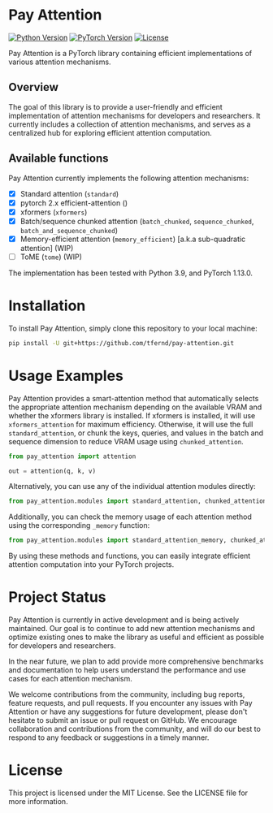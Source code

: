 # Pay Attention

<!-- Can be lower -->
[![Python Version](https://img.shields.io/badge/python-3.9-blue.svg)](https://www.python.org/downloads/release/python-390/)
[![PyTorch Version](https://img.shields.io/badge/pytorch-1.13-orange.svg)](https://pytorch.org/)
[![License](https://img.shields.io/badge/license-MIT-blue.svg)](https://opensource.org/licenses/MIT)

Pay Attention is a PyTorch library containing efficient implementations of various attention mechanisms.

## Overview

The goal of this library is to provide a user-friendly and efficient implementation of attention mechanisms for developers and researchers. It currently includes a collection of attention mechanisms, and serves as a centralized hub for exploring efficient attention computation.

## Available functions

Pay Attention currently implements the following attention mechanisms:

- [x] Standard attention (`standard`)
- [x] pytorch 2.x efficient-attention () <!-- TODO add name -->
- [x] xformers (`xformers`)
- [x] Batch/sequence chunked attention (`batch_chunked`, `sequence_chunked`, `batch_and_sequence_chunked`)
- [x] Memory-efficient attention (`memory_efficient`) [a.k.a sub-quadratic attention] (WIP)
- [ ] ToME (`tome`) (WIP)

The implementation has been tested with Python 3.9, and PyTorch 1.13.0.

# Installation

To install Pay Attention, simply clone this repository to your local machine:

```bash
pip install -U git+https://github.com/tfernd/pay-attention.git
```

# Usage Examples

Pay Attention provides a smart-attention method that automatically selects the appropriate attention mechanism depending on the available VRAM and whether the xformers library is installed. If xformers is installed, it will use `xformers_attention` for maximum efficiency. Otherwise, it will use the full `standard_attention`, or chunk the keys, queries, and values in the batch and sequence dimension to reduce VRAM usage using `chunked_attention`.

```python
from pay_attention import attention

out = attention(q, k, v)
```

Alternatively, you can use any of the individual attention modules directly:
```python
from pay_attention.modules import standard_attention, chunked_attention, xformers_attention, memory_efficient_attention
```

Additionally, you can check the memory usage of each attention method using the corresponding `_memory` function:
```python
from pay_attention.modules import standard_attention_memory, chunked_attention_memory, xformers_attention_memory, memory_efficient_attention_memory
```

By using these methods and functions, you can easily integrate efficient attention computation into your PyTorch projects.

# Project Status

Pay Attention is currently in active development and is being actively maintained. Our goal is to continue to add new attention mechanisms and optimize existing ones to make the library as useful and efficient as possible for developers and researchers.

In the near future, we plan to add provide more comprehensive benchmarks and documentation to help users understand the performance and use cases for each attention mechanism.

We welcome contributions from the community, including bug reports, feature requests, and pull requests. If you encounter any issues with Pay Attention or have any suggestions for future development, please don't hesitate to submit an issue or pull request on GitHub. We encourage collaboration and contributions from the community, and will do our best to respond to any feedback or suggestions in a timely manner.

# License

This project is licensed under the MIT License. See the LICENSE file for more information.